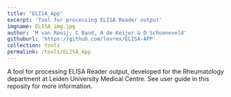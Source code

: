```yaml
---
title: "ELISA_App"
excerpt: 'Tool for processing ELISA Reader output'
imgname: ELISA_img.jpg
author: 'M van Rooij, C Band, A de Keijer & D Schooneveld'
githuburl: 'https://github.com/levrex/ELISA-APP'
collection: tools
permalink: /tools/ELISA_App
---
```


A tool for processing ELISA Reader output, developed for the Rheumatology department at Leiden University Medical Centre. See user guide in this reposity for more information.